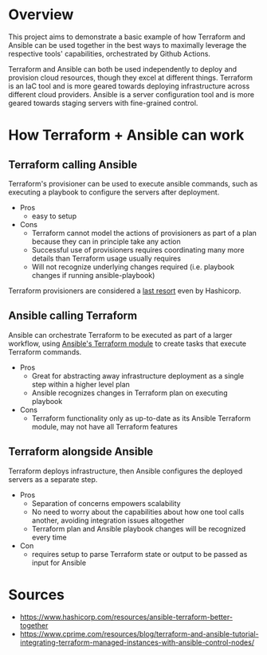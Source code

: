 # Overview
This project aims to demonstrate a basic example of how Terraform and Ansible can be used together in the best ways to maximally leverage the respective tools' capabilities, orchestrated by Github Actions.

Terraform and Ansible can both be used independently to deploy and provision cloud resources, though they excel at different things. Terraform is an IaC tool and is more geared towards deploying infrastructure across different cloud providers. Ansible is a server configuration tool and is more geared towards staging servers with fine-grained control.

# How Terraform + Ansible can work
## Terraform calling Ansible
Terraform's provisioner can be used to execute ansible commands, such as executing a playbook to configure the servers after deployment.

- Pros
    - easy to setup
- Cons
    - Terraform cannot model the actions of provisioners as part of a plan because they can in principle take any action
    - Successful use of provisioners requires coordinating many more details than Terraform usage usually requires
    - Will not recognize underlying changes required (i.e. playbook changes if running ansible-playbook)

Terraform provisioners are considered a [last resort](https://developer.hashicorp.com/terraform/language/resources/provisioners/syntax) even by Hashicorp.    
## Ansible calling Terraform
Ansible can orchestrate Terraform to be executed as part of a larger workflow, using [Ansible's Terraform module](https://docs.ansible.com/ansible/latest/collections/community/general/terraform_module.html) to create tasks that execute Terraform commands.
- Pros
    - Great for abstracting away infrastructure deployment as a single step within a higher level plan
    - Ansible recognizes changes in Terraform plan on executing playbook
- Cons
    - Terraform functionality only as up-to-date as its Ansible Terraform module, may not have all Terraform features
## Terraform alongside Ansible
Terraform deploys infrastructure, then Ansible configures the deployed servers as a separate step.

- Pros
    - Separation of concerns empowers scalability
    - No need to worry about the capabilities about how one tool calls another, avoiding integration issues altogether
    - Terraform plan and Ansible playbook changes will be recognized every time
- Con
    - requires setup to parse Terraform state or output to be passed as input for Ansible

# Sources
- https://www.hashicorp.com/resources/ansible-terraform-better-together
- https://www.cprime.com/resources/blog/terraform-and-ansible-tutorial-integrating-terraform-managed-instances-with-ansible-control-nodes/